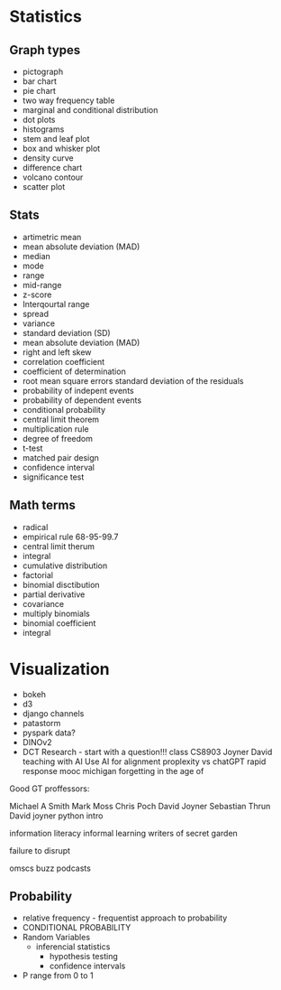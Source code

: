# Statistics

## Graph types
- pictograph 
- bar chart
- pie chart
- two way frequency table
- marginal and conditional distribution
- dot plots
- histograms
- stem and leaf plot
- box and whisker plot
- density curve
- difference chart
- volcano contour
- scatter plot

## Stats

- artimetric mean
- mean absolute deviation (MAD)
- median
- mode
- range 
- mid-range
- z-score
- Interqourtal range
- spread
- variance 
- standard deviation (SD)
- mean absolute deviation (MAD)
- right and left skew
- correlation coefficient
- coefficient of determination
- root mean square errors standard deviation of the residuals
- probability of indepent events
- probability of dependent events
- conditional probability
- central limit theorem
- multiplication rule
- degree of freedom 
- t-test
- matched pair design
- confidence interval
- significance test
## Math terms 
- radical 
- empirical rule 68-95-99.7
- central limit therum
- integral
- cumulative distribution
- factorial 
- binomial disctibution
- partial derivative
- covariance
- multiply binomials
-  binomial coefficient
- integral
# Visualization
- bokeh
- d3
- django channels
- patastorm
- pyspark data?
- DINOv2
- DCT
Research - start with a question!!!
class CS8903
Joyner David teaching with AI 
Use AI for alignment
proplexity vs chatGPT
rapid response mooc michigan 
forgetting in the age of 

Good GT proffessors:

Michael A Smith 
Mark Moss
Chris Poch
David Joyner
Sebastian Thrun
David joyner python intro 

information literacy
informal learning
writers of secret garden

failure to disrupt 

omscs buzz podcasts


## Probability
- relative frequency -  frequentist approach to probability
- CONDITIONAL PROBABILITY
- Random Variables
    - inferencial statistics
        - hypothesis testing
        - confidence intervals
- P range from 0 to 1 